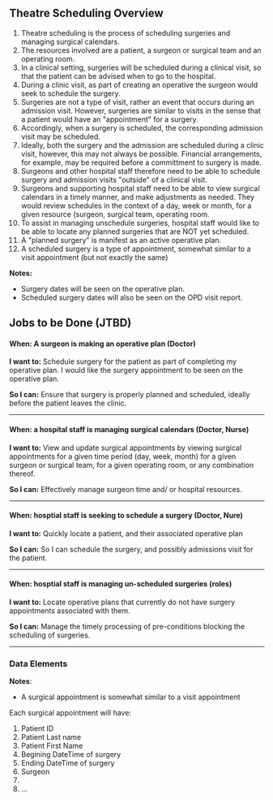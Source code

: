 ## Theatre Scheduling Overview

1. Theatre scheduling is the process of scheduling surgeries and managing surgical calendars.  
2. The resources involved are a patient, a surgeon or surgical team and an operating room. 
3. In a clinical setting, surgeries will be scheduled during a clinical visit, so that the patient can be advised when to go to the hospital.
4. During a clinic visit, as part of creating an operative the surgeon would seek to schedule the surgery.
5. Surgeries are not a type of visit, rather an event that occurs during an admission visit.  However, surgeries are similar to visits in the sense that a patient would have an "appointment" for a surgery.
6. Accordingly, when a surgery is scheduled, the corresponding admission visit may be scheduled.  
7. Ideally, both the surgery and the admission are scheduled during a clinic visit, however, this may not always be possible.  Financial arrangements, for example, may be required before a committment to surgery is made.   
8. Surgeons and other hospital staff therefore need to be able to schedule surgery and admission visits "outside" of a clinical visit.
9. Surgeons and supporting hospital staff need to be able to view surgical calendars in a timely manner, and make adjustments as needed.  They would review schedules in the context of a day, week or month, for a given resource (surgeon, surgical team, operating room.
10. To assist in managing unschedule surgeries, hospital staff would like to be able to locate any planned surgeries that are NOT yet scheduled.
11. A "planned surgery" is manifest as an active operative plan.
12. A scheduled surgery is a type of appointment, somewhat similar to a visit appointment (but not exactly the same)


**Notes:**

* Surgery dates will be seen on the operative plan.
* Scheduled surgery dates will also be seen on the OPD visit report.
 




## Jobs to be Done (JTBD)


#### When: A surgeon is making an operative plan (Doctor)

**I want to:**  Schedule surgery for the patient as part of completing my operative plan.  I would like the surgery appointment to be seen on the operative plan.

 
**So I can:** Ensure that surgery is properly planned and scheduled, ideally before the patient leaves the clinic.

*** 
 
#### When: a hospital staff is managing surgical calendars  (Doctor, Nurse) 

**I want to:**  View and update surgical appointments by viewing surgical appointments for a given time period (day, week, month) for a given surgeon or surgical team, for a given operating room, or any combination thereof.  


**So I can:** Effectively manage surgeon time and/ or hospital resources.

*** 
 
#### When: hosptial staff is seeking to schedule a surgery  (Doctor, Nure) 

**I want to:**  Quickly locate a patient, and their associated  operative plan


**So I can:** So I can schedule the surgery, and possibly admissions visit for the patient.

*** 

#### When: hosptial staff is managing un-scheduled surgeries (roles) 

**I want to:**  Locate operative plans that currently do not have surgery appointments associated with them.


**So I can:** Manage the timely processing of pre-conditions blocking the scheduling of surgeries.




**************************************** 

### Data Elements

**Notes**: 

* A surgical appointment is somewhat similar to a visit appointment


Each surgical appointment will have:

1. Patient ID  
2. Patient Last name 
3. Patient First Name 
4. Begining DateTime of surgery
5. Ending DateTime of surgery
5. Surgeon
6. 
6. ...